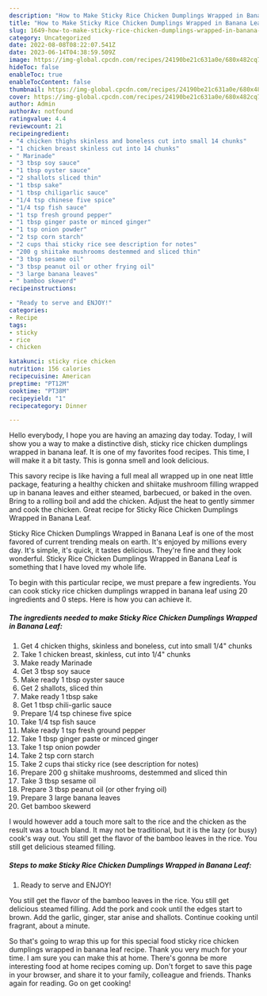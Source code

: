 ```yaml
---
description: "How to Make Sticky Rice Chicken Dumplings Wrapped in Banana Leaf yang Very Delicious"
title: "How to Make Sticky Rice Chicken Dumplings Wrapped in Banana Leaf yang Very Delicious"
slug: 1649-how-to-make-sticky-rice-chicken-dumplings-wrapped-in-banana-leaf-yang-very-delicious
category: Uncategorized
date: 2022-08-08T08:22:07.541Z
date: 2023-06-14T04:38:59.509Z
image: https://img-global.cpcdn.com/recipes/24190be21c631a0e/680x482cq70/sticky-rice-chicken-dumplings-wrapped-in-banana-leaf-recipe-main-photo.jpg
hideToc: false
enableToc: true
enableTocContent: false
thumbnail: https://img-global.cpcdn.com/recipes/24190be21c631a0e/680x482cq70/sticky-rice-chicken-dumplings-wrapped-in-banana-leaf-recipe-main-photo.jpg
cover: https://img-global.cpcdn.com/recipes/24190be21c631a0e/680x482cq70/sticky-rice-chicken-dumplings-wrapped-in-banana-leaf-recipe-main-photo.jpg
author: Admin
authorAv: notfound
ratingvalue: 4.4
reviewcount: 21
recipeingredient:
- "4 chicken thighs skinless and boneless cut into small 14 chunks"
- "1 chicken breast skinless cut into 14 chunks"
- " Marinade"
- "3 tbsp soy sauce"
- "1 tbsp oyster sauce"
- "2 shallots sliced thin"
- "1 tbsp sake"
- "1 tbsp chiligarlic sauce"
- "1/4 tsp chinese five spice"
- "1/4 tsp fish sauce"
- "1 tsp fresh ground pepper"
- "1 tbsp ginger paste or minced ginger"
- "1 tsp onion powder"
- "2 tsp corn starch"
- "2 cups thai sticky rice see description for notes"
- "200 g shiitake mushrooms destemmed and sliced thin"
- "3 tbsp sesame oil"
- "3 tbsp peanut oil or other frying oil"
- "3 large banana leaves"
- " bamboo skewerd"
recipeinstructions:

- "Ready to serve and ENJOY!"
categories:
- Recipe
tags:
- sticky
- rice
- chicken

katakunci: sticky rice chicken 
nutrition: 156 calories
recipecuisine: American
preptime: "PT12M"
cooktime: "PT38M"
recipeyield: "1"
recipecategory: Dinner

---
```



Hello everybody, I hope you are having an amazing day today. Today, I will show you a way to make a distinctive dish, sticky rice chicken dumplings wrapped in banana leaf. It is one of my favorites food recipes. This time, I will make it a bit tasty. This is gonna smell and look delicious.

This savory recipe is like having a full meal all wrapped up in one neat little package, featuring a healthy chicken and shiitake mushroom filling wrapped up in banana leaves and either steamed, barbecued, or baked in the oven. Bring to a rolling boil and add the chicken. Adjust the heat to gently simmer and cook the chicken. Great recipe for Sticky Rice Chicken Dumplings Wrapped in Banana Leaf.

Sticky Rice Chicken Dumplings Wrapped in Banana Leaf is one of the most favored of current trending meals on earth. It's enjoyed by millions every day. It's simple, it's quick, it tastes delicious. They're fine and they look wonderful. Sticky Rice Chicken Dumplings Wrapped in Banana Leaf is something that I have loved my whole life.


To begin with this particular recipe, we must prepare a few ingredients. You can cook sticky rice chicken dumplings wrapped in banana leaf using 20 ingredients and 0 steps. Here is how you can achieve it.

<!--inarticleads1-->

##### The ingredients needed to make Sticky Rice Chicken Dumplings Wrapped in Banana Leaf:

1. Get 4 chicken thighs, skinless and boneless, cut into small 1/4&#34; chunks
1. Take 1 chicken breast, skinless, cut into 1/4&#34; chunks
1. Make ready  Marinade
1. Get 3 tbsp soy sauce
1. Make ready 1 tbsp oyster sauce
1. Get 2 shallots, sliced thin
1. Make ready 1 tbsp sake
1. Get 1 tbsp chili-garlic sauce
1. Prepare 1/4 tsp chinese five spice
1. Take 1/4 tsp fish sauce
1. Make ready 1 tsp fresh ground pepper
1. Take 1 tbsp ginger paste or minced ginger
1. Take 1 tsp onion powder
1. Take 2 tsp corn starch
1. Take 2 cups thai sticky rice (see description for notes)
1. Prepare 200 g shiitake mushrooms, destemmed and sliced thin
1. Take 3 tbsp sesame oil
1. Prepare 3 tbsp peanut oil (or other frying oil)
1. Prepare 3 large banana leaves
1. Get  bamboo skewerd


I would however add a touch more salt to the rice and the chicken as the result was a touch bland. It may not be traditional, but it is the lazy (or busy) cook&#39;s way out. You still get the flavor of the bamboo leaves in the rice. You still get delicious steamed filling. 

<!--inarticleads2-->

##### Steps to make Sticky Rice Chicken Dumplings Wrapped in Banana Leaf:


1. Ready to serve and ENJOY!

You still get the flavor of the bamboo leaves in the rice. You still get delicious steamed filling. Add the pork and cook until the edges start to brown. Add the garlic, ginger, star anise and shallots. Continue cooking until fragrant, about a minute. 

So that's going to wrap this up for this special food sticky rice chicken dumplings wrapped in banana leaf recipe. Thank you very much for your time. I am sure you can make this at home. There's gonna be more interesting food at home recipes coming up. Don't forget to save this page in your browser, and share it to your family, colleague and friends. Thanks again for reading. Go on get cooking!
